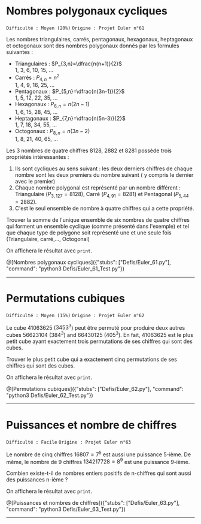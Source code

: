 # Nombres polygonaux cycliques
`Difficulté : Moyen (20%)`
`Origine : Projet Euler n°61`

Les nombres triangulaires, carrés, pentagonaux, hexagonaux, heptagonaux et octogonaux sont des nombres polygonaux donnés par les formules suivantes :

- Triangulaires : $`P_{3,n}=\dfrac{n(n+1)}{2}`$     
1, 3, 6, 10, 15, ...
- Carrés : $`P_{4,n}=n^2`$                          
1, 4, 9, 16, 25, ...
- Pentagonaux : $`P_{5,n}=\dfrac{n(3n-1)}{2}`$      
1, 5, 12, 22, 35, ...
- Hexagonaux : $`P_{6,n}=n(2n-1)`$                  
1, 6, 15, 28, 45, ...
- Heptagonaux : $`P_{7,n}=\dfrac{n(5n-3)}{2}`$      
1, 7, 18, 34, 55, ...
- Octogonaux : $`P_{8,n}=n(3n-2)`$                  
1, 8, 21, 40, 65, ...

Les 3 nombres de quatre chiffres 8128, 2882 et 8281 possède trois propriétés intéressantes :
1. Ils sont cycliques au sens suivant : les deux derniers chiffres de chaque nombre sont les deux premiers du nombre suivant ( y compris le dernier avec le premier)
2. Chaque nombre polygonal est représenté par un nombre différent : Triangulaire ($`P_{3,127}=8128`$), Carré ($`P_{4,91}=8281`$) et Pentagonal ($`P_{5,44}=2882`$).
3. C'est le seul ensemble de nombre à quatre chiffres qui a cette propriété.

Trouver la somme de l'unique ensemble de six nombres de quatre chiffres qui forment un ensemble cyclique (comme présenté dans l'exemple) et tel que chaque type de polygone soit représenté une et une seule fois (Triangulaire, carré,..., Octogonal)

On affichera le résultat avec `print`.

@[Nombres polygonaux cycliques]({"stubs": ["Defis/Euler_61.py"], "command": "python3 Defis/Euler_61_Test.py"})

---

# Permutations cubiques
`Difficulté : Moyen (15%)`
`Origine : Projet Euler n°62`

Le cube 41063625 ($`3453^3`$) peut être permuté pour produire deux autres cubes 56623104 ($`384^3`$) and 66430125 ($`405^3`$). En fait, 41063625 est le plus petit cube ayant exactement trois permutations de ses chiffres qui sont des cubes.

Trouver le plus petit cube qui a exactement cinq permutations de ses chiffres qui sont des cubes.

On affichera le résultat avec `print`.

@[Permutations cubiques]({"stubs": ["Defis/Euler_62.py"], "command": "python3 Defis/Euler_62_Test.py"})

---

# Puissances et nombre de chiffres
`Difficulté : Facile`
`Origine : Projet Euler n°63`

Le nombre de cinq chiffres $`16807=7^5`$ est aussi une puissance 5-ième. De même, le nombre de 9 chiffres $`134217728=8^9`$ est une puissance 9-ième.

Combien existe-t-il de nombres entiers positifs de n-chiffres qui sont aussi des puissances n-ième ?

On affichera le résultat avec `print`.

@[Puissances et nombres de chiffres]({"stubs": ["Defis/Euler_63.py"], "command": "python3 Defis/Euler_63_Test.py"})

---
